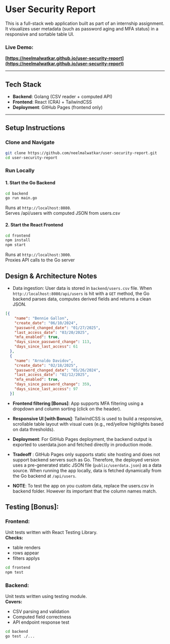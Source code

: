 # User Security Report

This is a full-stack web application built as part of an internship assignment. It visualizes user metadata (such as password aging and MFA status) in a responsive and sortable table UI.

### Live Demo:

**[https://neelmalwatkar.github.io/user-security-report](https://neelmalwatkar.github.io/user-security-report)**

---

## Tech Stack

- **Backend**: Golang (CSV reader + computed API)
- **Frontend**: React (CRA) + TailwindCSS
- **Deployment**: GitHub Pages (frontend only)

---

## Setup Instructions

### Clone and Navigate

```bash
git clone https://github.com/neelmalwatkar/user-security-report.git
cd user-security-report
```

### Run Locally

#### 1. Start the Go Backend

```bash
cd backend
go run main.go
```

Runs at `http://localhost:8080`.\
Serves /api/users with computed JSON from users.csv

#### 2. Start the React Frontend

```bash
cd frontend
npm install
npm start
```

Runs at `http://localhost:3000`.\
Proxies API calls to the Go server

## Design & Architecture Notes

- Data ingestion: User data is stored in `backend/users.csv` file. When `http://localhost:8080/api/users` is hit with a `GET` method, the Go backend parses data, computes derived fields and returns a clean JSON.

```JSON
[{
    "name": "Bennie Gallon",
    "create_date": "06/10/2024",
    "password_changed_date": "01/27/2025",
    "last_access_date": "03/20/2025",
    "mfa_enabled": true,
    "days_since_password_change": 113,
    "days_since_last_access": 61
  },
  {
    "name": "Arnaldo Davidov",
    "create_date": "02/18/2025",
    "password_changed_date": "05/26/2024",
    "last_access_date": "02/12/2025",
    "mfa_enabled": true,
    "days_since_password_change": 359,
    "days_since_last_access": 97
  }]
```

- **Frontend filtering [Bonus]**: App supports MFA filtering using a dropdown and column sorting (click on the header).
- **Responsive UI [with Bonus]**: TailwindCSS is used to build a responsive, scrollable table layout with visual cues (e.g., red/yellow highlights based on data thresholds).
- **Deployment**: For GitHub Pages deployment, the backend output is exported to userdata.json and fetched directly in production mode.
- **Tradeoff** : GitHub Pages only supports static site hosting and does not support backend servers such as Go. Therefore, the deployed version uses a pre-generated static JSON file (`public/userdata.json`) as a data source. When running the app locally, data is fetched dynamically from the Go backend at `/api/users`.

- **NOTE**: To test the app on you custom data, replace the users.csv in backend folder. However its important that the column names match.

## Testing [Bonus]:

### Frontend:

Unit tests written with React Testing Library.\
**Checks:**

- table renders
- rows appear
- filters applys

```bash
cd frontend
npm test
```

### Backend:

Unit tests written using testing module.\
**Covers:**

- CSV parsing and validation
- Computed field correctness
- API endpoint response test

```bash
cd backend
go test ./...
```
